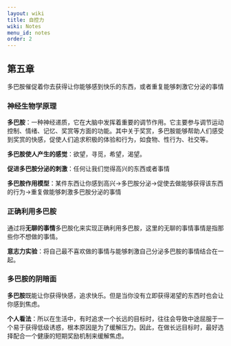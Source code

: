 ```yaml
---
layout: wiki
title: 自控力
wiki: Notes
menu_id: notes
order: 2
---
```


## 第五章

多巴胺催促着你去获得让你能够感到快乐的东西，或者重复能够刺激它分泌的事情

### 神经生物学原理

**多巴胺**：一种神经递质，它在大脑中发挥着重要的调节作用。它主要参与调节运动控制、情绪、记忆、奖赏等方面的功能。其中关于奖赏，多巴胺能够帮助人们感受到奖赏的快感，促使人们追求积极的体验和行为，如食物、性行为、社交等。

**多巴胺使人产生的感觉**：欲望，寻觅，希望，渴望。

**促进多巴胺分泌的刺激**：任何让我们觉得高兴的东西或者事情

**多巴胺作用模型**：某件东西让你感到高兴$\to$多巴胺分泌$\to$促使去做能够获得该东西的行为$\to$重复做能够刺激多巴胺分泌的事情

### 正确利用多巴胺

通过将**无聊的事情**多巴胺化来实现正确利用多巴胺，这里的无聊的事情事情是指那些你不想做的事情。

**意志力实验**：将自己最不喜欢做的事情与能够刺激自己分泌多巴胺的事情结合在一起。

### 多巴胺的阴暗面

**多巴胺**既能让你获得快感，追求快乐。但是当你没有立即获得渴望的东西时也会让你感到焦虑。

**个人看法**：所以在生活中，有时追求一个长远的目标时，往往会导致中途屈服于一个易于获得低级诱惑，根本原因是为了缓解压力。因此，在做长远目标时，最好选择配合一个健康的短期奖励机制来缓解焦虑。
